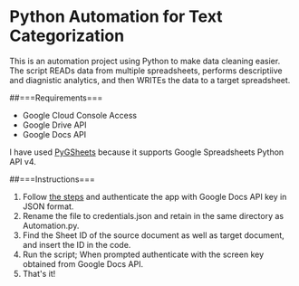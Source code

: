 # Python Automation for Text Categorization

This is an automation project using Python to make data cleaning easier. The script READs data from multiple spreadsheets, performs descriptiive and diagnistic analytics, and then WRITEs the data to a target spreadsheet.

##===Requirements===
- Google Cloud Console Access
- Google Drive API
- Google Docs API

I have used [PyGSheets](https://github.com/nithinmurali/pygsheets) because it supports Google Spreadsheets Python API v4.

##===Instructions===
1. Follow [the steps](https://pygsheets.readthedocs.io/en/stable/authorization.html#oauth-credentials) and authenticate the app with Google Docs API key in JSON format. 
2. Rename the file to credentials.json and retain in the same directory as Automation.py.
3. Find the Sheet ID of the source document as well as target document, and insert the ID in the code. 
4. Run the script; When prompted authenticate with the screen key obtained from Google Docs API.
5. That's it! 
